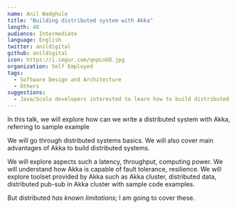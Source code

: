```yaml
---
name: Anil Wadghule
title: "Building distributed system with Akka"
length: 40
audience: Intermediate
language: English
twitter: anildigital
github: anildigital
icon: https://i.imgur.com/qnpLnGO.jpg
organization: Self Employed
tags:
  - Software Design and Architecture
  - Others
suggestions:
  - Java/Scala developers interested to learn how to build distributed systems with Akka
---
```

In this talk, we will explore how can we write a distributed system with Akka, referring to sample example

We will go through distributed systems basics. We will also cover main advantages of Akka to build distributed systems.

We will explore aspects such a latency, throughput, computing power. We will understand how Akka is capable of fault tolerance, resilience. We will explore toolset provided by Akka such as Akka cluster, distributed data, distributed pub-sub in Akka cluster with sample code examples.

But distributed *has known limitations*; I am going to cover these.
